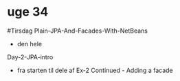 # uge 34

#Tirsdag
Plain-JPA-And-Facades-With-NetBeans
- den hele


Day-2-JPA-intro
- fra starten til dele af Ex-2 Continued - Adding a facade

